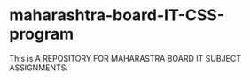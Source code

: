 # maharashtra-board-IT-CSS-program
This is A REPOSITORY FOR MAHARASTRA BOARD IT SUBJECT ASSIGNMENTS.
